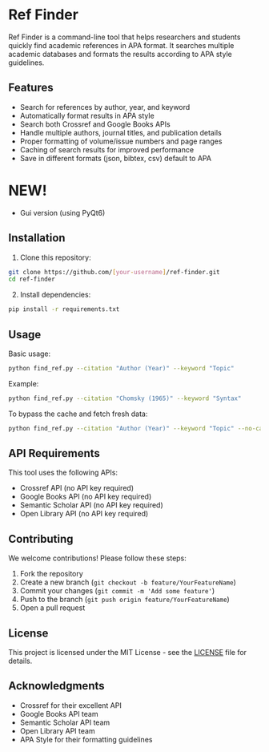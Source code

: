 # Ref Finder

Ref Finder is a command-line tool that helps researchers and students quickly find academic references in APA format. It searches multiple academic databases and formats the results according to APA style guidelines.

## Features

- Search for references by author, year, and keyword
- Automatically format results in APA style
- Search both Crossref and Google Books APIs
- Handle multiple authors, journal titles, and publication details
- Proper formatting of volume/issue numbers and page ranges
- Caching of search results for improved performance
- Save in different formats (json, bibtex, csv) default to APA

# NEW!
- Gui version (using PyQt6)

## Installation

1. Clone this repository:
```bash
git clone https://github.com/[your-username]/ref-finder.git
cd ref-finder
```

2. Install dependencies:
```bash
pip install -r requirements.txt
```

## Usage

Basic usage:
```bash
python find_ref.py --citation "Author (Year)" --keyword "Topic"
```

Example:
```bash
python find_ref.py --citation "Chomsky (1965)" --keyword "Syntax"
```

To bypass the cache and fetch fresh data:
```bash
python find_ref.py --citation "Author (Year)" --keyword "Topic" --no-cache
```

## API Requirements

This tool uses the following APIs:
- Crossref API (no API key required)
- Google Books API (no API key required)
- Semantic Scholar API (no API key required)
- Open Library API (no API key required)

## Contributing

We welcome contributions! Please follow these steps:

1. Fork the repository
2. Create a new branch (`git checkout -b feature/YourFeatureName`)
3. Commit your changes (`git commit -m 'Add some feature'`)
4. Push to the branch (`git push origin feature/YourFeatureName`)
5. Open a pull request

## License

This project is licensed under the MIT License - see the [LICENSE](LICENSE) file for details.

## Acknowledgments

- Crossref for their excellent API
- Google Books API team
- Semantic Scholar API team
- Open Library API team
- APA Style for their formatting guidelines
